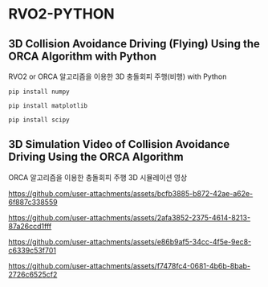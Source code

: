 # RVO2-PYTHON
## 3D Collision Avoidance Driving (Flying) Using the ORCA Algorithm with Python

RVO2 or ORCA 알고리즘을 이용한 3D 충돌회피 주행(비행) with Python

```pip install numpy```

```pip install matplotlib```

```pip install scipy```







## 3D Simulation Video of Collision Avoidance Driving Using the ORCA Algorithm

ORCA 알고리즘을 이용한 충돌회피 주행 3D 시뮬레이션 영상


https://github.com/user-attachments/assets/bcfb3885-b872-42ae-a62e-6f887c338559

https://github.com/user-attachments/assets/2afa3852-2375-4614-8213-87a26ccd1fff

https://github.com/user-attachments/assets/e86b9af5-34cc-4f5e-9ec8-c6339c53f701

https://github.com/user-attachments/assets/f7478fc4-0681-4b6b-8bab-2726c6525cf2




